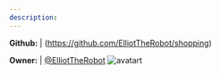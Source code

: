 ```yaml
---
description: 
---
```



**Github:** | (https://github.com/ElliotTheRobot/shopping)

**Owner:** | [@ElliotTheRobot](https://github.com/ElliotTheRobot) ![avatart](https://avatars1.githubusercontent.com/u/26922077?v=4)

